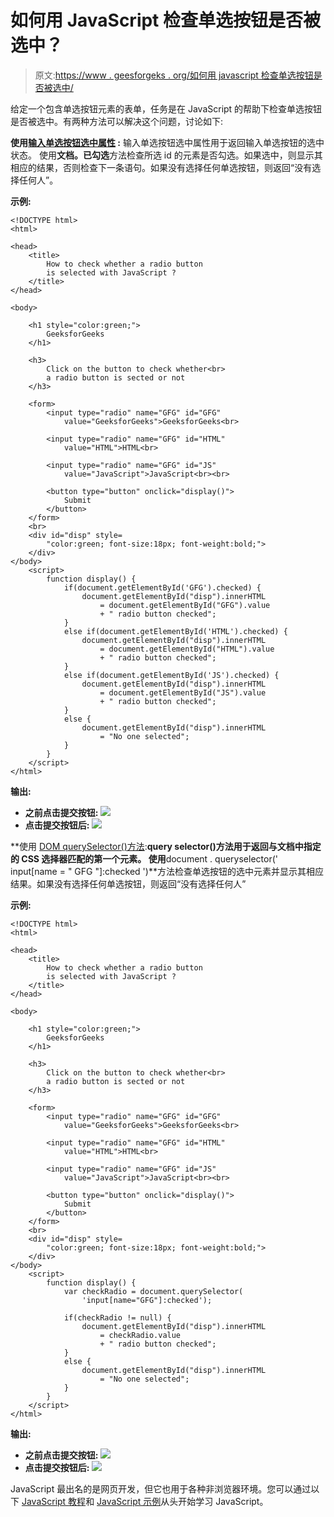 # 如何用 JavaScript 检查单选按钮是否被选中？

> 原文:[https://www . geesforgeks . org/如何用 javascript 检查单选按钮是否被选中/](https://www.geeksforgeeks.org/how-to-check-whether-a-radio-button-is-selected-with-javascript/)

给定一个包含单选按钮元素的表单，任务是在 JavaScript 的帮助下检查单选按钮是否被选中。有两种方法可以解决这个问题，讨论如下:

**使用[输入单选按钮选中属性](https://www.geeksforgeeks.org/html-dom-input-radio-checked-property/) :** 输入单选按钮选中属性用于返回输入单选按钮的选中状态。
使用**文档。已勾选**方法检查所选 id 的元素是否勾选。如果选中，则显示其相应的结果，否则检查下一条语句。如果没有选择任何单选按钮，则返回“没有选择任何人”。

**示例:**

```
<!DOCTYPE html>
<html>

<head>
    <title>
        How to check whether a radio button
        is selected with JavaScript ?
    </title>
</head>

<body> 

    <h1 style="color:green;">
        GeeksforGeeks
    </h1>

    <h3>
        Click on the button to check whether<br>
        a radio button is sected or not
    </h3>

    <form>
        <input type="radio" name="GFG" id="GFG"
            value="GeeksforGeeks">GeeksforGeeks<br>

        <input type="radio" name="GFG" id="HTML"
            value="HTML">HTML<br>

        <input type="radio" name="GFG" id="JS"
            value="JavaScript">JavaScript<br><br>

        <button type="button" onclick="display()">
            Submit
        </button>
    </form>
    <br>
    <div id="disp" style=
        "color:green; font-size:18px; font-weight:bold;">
    </div> 
</body> 
    <script>
        function display() { 
            if(document.getElementById('GFG').checked) {
                document.getElementById("disp").innerHTML
                    = document.getElementById("GFG").value
                    + " radio button checked";
            }
            else if(document.getElementById('HTML').checked) {
                document.getElementById("disp").innerHTML
                    = document.getElementById("HTML").value
                    + " radio button checked";  
            }
            else if(document.getElementById('JS').checked) {
                document.getElementById("disp").innerHTML
                    = document.getElementById("JS").value
                    + " radio button checked";  
            }
            else {
                document.getElementById("disp").innerHTML
                    = "No one selected";
            }
        }
    </script>
</html>       
```

**输出:**

*   **之前点击提交按钮:**
    ![](img/87fa35d68dd17a7a2ff9e48413f2838b.png)
*   **点击提交按钮后:**
    ![](img/ba4a141e424a69a2a6138aabcc7c39ec.png)

**使用 [DOM querySelector()方法](https://www.geeksforgeeks.org/html-dom-queryselector-method/):**query selector()方法用于返回与文档中指定的 CSS 选择器匹配的第一个元素。
使用**document . queryselector(' input[name = " GFG "]:checked ')**方法检查单选按钮的选中元素并显示其相应结果。如果没有选择任何单选按钮，则返回“没有选择任何人”

**示例:**

```
<!DOCTYPE html>
<html>

<head>
    <title>
        How to check whether a radio button
        is selected with JavaScript ?
    </title>
</head>

<body> 

    <h1 style="color:green;">
        GeeksforGeeks
    </h1>

    <h3>
        Click on the button to check whether<br>
        a radio button is sected or not
    </h3>

    <form>
        <input type="radio" name="GFG" id="GFG"
            value="GeeksforGeeks">GeeksforGeeks<br>

        <input type="radio" name="GFG" id="HTML"
            value="HTML">HTML<br>

        <input type="radio" name="GFG" id="JS"
            value="JavaScript">JavaScript<br><br>

        <button type="button" onclick="display()">
            Submit
        </button>
    </form>
    <br>
    <div id="disp" style=
        "color:green; font-size:18px; font-weight:bold;">
    </div> 
</body> 
    <script>
        function display() { 
            var checkRadio = document.querySelector(
                'input[name="GFG"]:checked');

            if(checkRadio != null) {
                document.getElementById("disp").innerHTML
                    = checkRadio.value
                    + " radio button checked";
            }
            else {
                document.getElementById("disp").innerHTML
                    = "No one selected";
            }
        }
    </script>
</html>
```

**输出:**

*   **之前点击提交按钮:**
    ![](img/87fa35d68dd17a7a2ff9e48413f2838b.png)
*   **点击提交按钮后:**
    ![](img/ba4a141e424a69a2a6138aabcc7c39ec.png)

JavaScript 最出名的是网页开发，但它也用于各种非浏览器环境。您可以通过以下 [JavaScript 教程](https://www.geeksforgeeks.org/javascript-tutorial/)和 [JavaScript 示例](https://www.geeksforgeeks.org/javascript-examples/)从头开始学习 JavaScript。